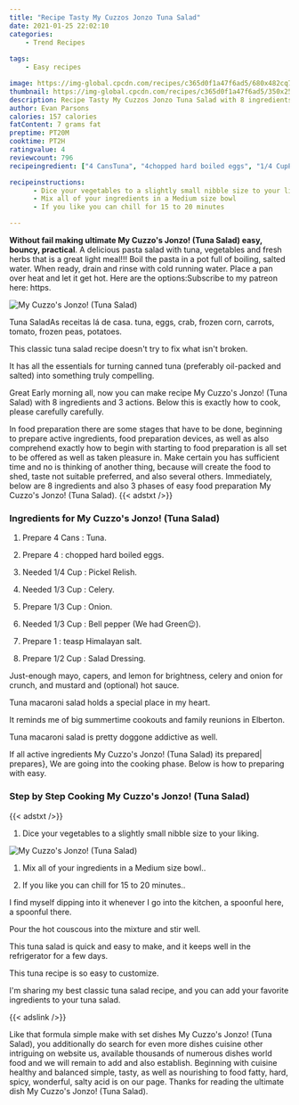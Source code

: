 ```yaml
---
title: "Recipe Tasty My Cuzzos Jonzo Tuna Salad"
date: 2021-01-25 22:02:10
categories:
    - Trend Recipes
    
tags:
    - Easy recipes

image: https://img-global.cpcdn.com/recipes/c365d0f1a47f6ad5/680x482cq70/my-cuzzos-jonzo-tuna-salad-recipe-main-photo.jpg
thumbnail: https://img-global.cpcdn.com/recipes/c365d0f1a47f6ad5/350x250cq70/my-cuzzos-jonzo-tuna-salad-recipe-main-photo.jpg
description: Recipe Tasty My Cuzzos Jonzo Tuna Salad with 8 ingredients and 3 stages of easy cooking.
author: Evan Parsons
calories: 157 calories
fatContent: 7 grams fat
preptime: PT20M
cooktime: PT2H
ratingvalue: 4
reviewcount: 796
recipeingredient: ["4 CansTuna", "4chopped hard boiled eggs", "1/4 CupPickel Relish", "1/3 CupCelery", "1/3 CupOnion", "1/3 CupBell pepper We had Green", "1teasp Himalayan salt", "1/2 CupSalad Dressing"]

recipeinstructions: 
      - Dice your vegetables to a slightly small nibble size to your liking 
      - Mix all of your ingredients in a Medium size bowl 
      - If you like you can chill for 15 to 20 minutes

---
```




**Without fail making ultimate My Cuzzo&#39;s Jonzo! (Tuna Salad) easy, bouncy, practical**. A delicious pasta salad with tuna, vegetables and fresh herbs that is a great light meal!!! Boil the pasta in a pot full of boiling, salted water. When ready, drain and rinse with cold running water. Place a pan over heat and let it get hot. Here are the options:Subscribe to my patreon here: https.


![My Cuzzo&#39;s Jonzo! (Tuna Salad)](https://img-global.cpcdn.com/recipes/c365d0f1a47f6ad5/680x482cq70/my-cuzzos-jonzo-tuna-salad-recipe-main-photo.jpg "My Cuzzo&#39;s Jonzo! (Tuna Salad)")



Tuna SaladAs receitas lá de casa. tuna, eggs, crab, frozen corn, carrots, tomato, frozen peas, potatoes.

This classic tuna salad recipe doesn&#39;t try to fix what isn&#39;t broken.

It has all the essentials for turning canned tuna (preferably oil-packed and salted) into something truly compelling.


Great Early morning all, now you can make recipe My Cuzzo&#39;s Jonzo! (Tuna Salad) with 8 ingredients and 3 actions. Below this is exactly how to cook, please carefully carefully.

In food preparation there are some stages that have to be done, beginning to prepare active ingredients, food preparation devices, as well as also comprehend exactly how to begin with starting to food preparation is all set to be offered as well as taken pleasure in. Make certain you has sufficient time and no is thinking of another thing, because will create the food to shed, taste not suitable preferred, and also several others. Immediately, below are 8 ingredients and also 3 phases of easy food preparation My Cuzzo&#39;s Jonzo! (Tuna Salad).
{{< adstxt />}}

### Ingredients for My Cuzzo&#39;s Jonzo! (Tuna Salad)


1. Prepare 4 Cans : Tuna.

1. Prepare 4 : chopped hard boiled eggs.

1. Needed 1/4 Cup : Pickel Relish.

1. Needed 1/3 Cup : Celery.

1. Prepare 1/3 Cup : Onion.

1. Needed 1/3 Cup : Bell pepper (We had Green😉).

1. Prepare 1 : teasp Himalayan salt.

1. Prepare 1/2 Cup : Salad Dressing.


Just-enough mayo, capers, and lemon for brightness, celery and onion for crunch, and mustard and (optional) hot sauce.

Tuna macaroni salad holds a special place in my heart.

It reminds me of big summertime cookouts and family reunions in Elberton.

Tuna macaroni salad is pretty doggone addictive as well.


If all active ingredients My Cuzzo&#39;s Jonzo! (Tuna Salad) its prepared| prepares}, We are going into the cooking phase. Below is how to preparing with easy.

### Step by Step Cooking My Cuzzo&#39;s Jonzo! (Tuna Salad)

{{< adstxt />}}


1. Dice your vegetables to a slightly small nibble size to your liking.



![My Cuzzo&#39;s Jonzo! (Tuna Salad)](https://img-global.cpcdn.com/steps/a9525826b17b9165/160x128cq70/my-cuzzos-jonzo-tuna-salad-recipe-step-1-photo.jpg" "My Cuzzo&#39;s Jonzo! (Tuna Salad)")



1. Mix all of your ingredients in a Medium size bowl..



1. If you like you can chill for 15 to 20 minutes..




I find myself dipping into it whenever I go into the kitchen, a spoonful here, a spoonful there.

Pour the hot couscous into the mixture and stir well.

This tuna salad is quick and easy to make, and it keeps well in the refrigerator for a few days.

This tuna recipe is so easy to customize.

I&#39;m sharing my best classic tuna salad recipe, and you can add your favorite ingredients to your tuna salad.


{{< adslink />}}

Like that formula simple make with set dishes My Cuzzo&#39;s Jonzo! (Tuna Salad), you additionally do search for even more dishes cuisine other intriguing on website us, available thousands of numerous dishes world food and we will remain to add and also establish. Beginning with cuisine healthy and balanced simple, tasty, as well as nourishing to food fatty, hard, spicy, wonderful, salty acid is on our page. Thanks for reading the ultimate dish My Cuzzo&#39;s Jonzo! (Tuna Salad).
